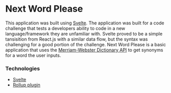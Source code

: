 # Next Word Please

This application was built using [Svelte](https://svelte.dev/).  The application was built for a code challenge that tests a developers ability to code in a new language/framework they are unfamiliar with.  Svelte proved to be a simple tansisition from React.js with a similar data flow, but the syntax was challenging for a good portion of the challenge.  Next Word Please is a basic application that  uses the [Merriam-Webster Dictionary API](https://dictionaryapi.com/) to get synonyms for a word the user inputs.

### Technologies
-  [Svelte](https://svelte.dev/)
-  [Rollup plugin](https://github.com/rollup/plugins/tree/master/packages/replace)

